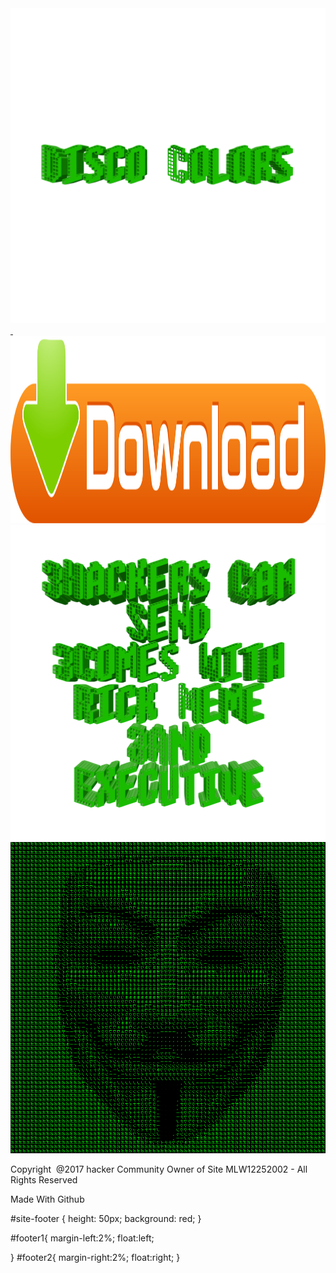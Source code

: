 <img src="https://raw.githubusercontent.com/ansicolormatrix/discocolors/master/20170803_165509.png">
<a href="https://github.com/ansicolormatrix/discocolors/blob/master/Disco%20Colors.zip?raw=true" download="discocolors">
  <img border="0" src="https://raw.githubusercontent.com/ansicolormatrix/discocolors/master/586abf88b6fc1117b60b2757.png" alt="Download" width="700" height="300">
</a>
<img src="https://raw.githubusercontent.com/ansicolormatrix/discocolors/master/20170803_171923.png">
<img src="https://raw.githubusercontent.com/ansicolormatrix/discocolors/master/1501796842-50.110.244.106.png">
<footer id="site-footer">

<div id="footer1"><p>Copyright  @2017 hacker Community Owner of Site MLW12252002 - All Rights Reserved </p></div>
<div id="footer2"><p>Made With Github</p></div>

</footer>

#site-footer {
height: 50px;
background: red;
}


#footer1{
margin-left:2%;
float:left;

}
#footer2{
margin-right:2%;
float:right;
}
